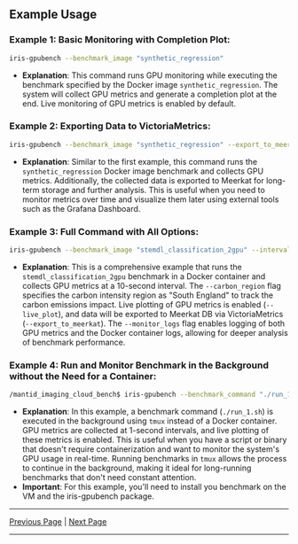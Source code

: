 
## Example Usage

### Example 1: Basic Monitoring with Completion Plot:

```sh
iris-gpubench --benchmark_image "synthetic_regression"
```

- **Explanation**: This command runs GPU monitoring while executing the benchmark specified by the Docker image `synthetic_regression`. The system will collect GPU metrics and generate a completion plot at the end. Live monitoring of GPU metrics is enabled by default.

### Example 2: Exporting Data to VictoriaMetrics:

```sh
iris-gpubench --benchmark_image "synthetic_regression" --export_to_meerkat
```

- **Explanation**: Similar to the first example, this command runs the `synthetic_regression` Docker image benchmark and collects GPU metrics. Additionally, the collected data is exported to Meerkat for long-term storage and further analysis. This is useful when you need to monitor metrics over time and visualize them later using external tools such as the Grafana Dashboard.

### Example 3: Full Command with All Options:

```sh
iris-gpubench --benchmark_image "stemdl_classification_2gpu" --interval 10 --carbon_region "South England" --live_plot --export_to_meerkat --monitor_logs
```

- **Explanation**: This is a comprehensive example that runs the `stemdl_classification_2gpu` benchmark in a Docker container and collects GPU metrics at a 10-second interval. The `--carbon_region` flag specifies the carbon intensity region as "South England" to track the carbon emissions impact. Live plotting of GPU metrics is enabled (`--live_plot`), and data will be exported to Meerkat DB via VictoriaMetrics (`--export_to_meerkat`). The `--monitor_logs` flag enables logging of both GPU metrics and the Docker container logs, allowing for deeper analysis of benchmark performance.

### Example 4: Run and Monitor Benchmark in the Background without the Need for a Container:

```sh
/mantid_imaging_cloud_bench$ iris-gpubench --benchmark_command "./run_1.sh" --live_plot --interval 1
```

- **Explanation**: In this example, a benchmark command (`./run_1.sh`) is executed in the background using `tmux` instead of a Docker container. GPU metrics are collected at 1-second intervals, and live plotting of these metrics is enabled. This is useful when you have a script or binary that doesn't require containerization and want to monitor the system's GPU usage in real-time. Running benchmarks in `tmux` allows the process to continue in the background, making it ideal for long-running benchmarks that don't need constant attention.
- **Important**: For this example, you'll need to install you benchmark on the VM and the iris-gpubench package.

---

[Previous Page](command_line_interface.md) | [Next Page](collecting_results.md)

--- 
